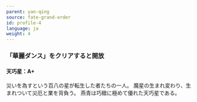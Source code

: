 ```yaml
---
parent: yan-qing
source: fate-grand-order
id: profile-4
language: ja
weight: 4
---
```


### 「華麗ダンス」をクリアすると開放

#### 天巧星：A+

災いを為すという百八の星が転生した者たちの一人。
魔星の生まれ変わり、生まれついて災厄と業を背負う。
燕青は巧緻に極めて優れた天巧星である。
